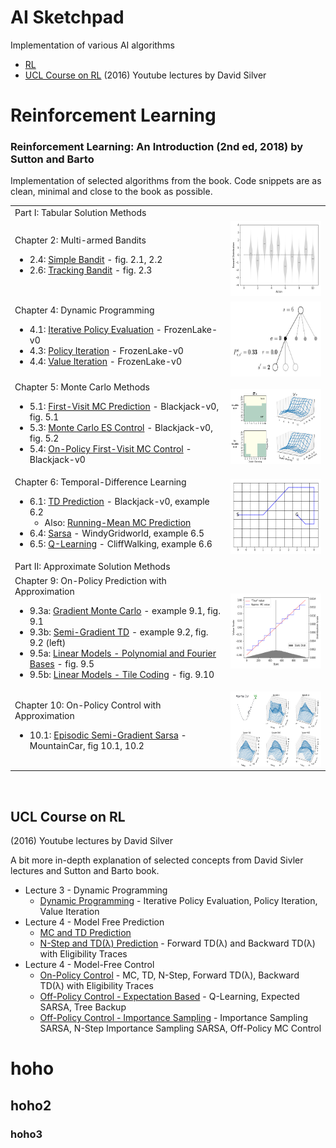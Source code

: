 # AI Sketchpad

Implementation of various AI algorithms

<!--
%3A  :
%28  (
%29  )
-->

* [RL](#Reinforcement-Learning)
* [UCL Course on RL](#ucl-course-on-rl) (2016) Youtube lectures by David Silver

# Reinforcement Learning

### Reinforcement Learning: An Introduction (2nd ed, 2018) by Sutton and Barto

Implementation of selected algorithms from the book. Code snippets are as clean, minimal and close to the book as possible.

<table>
  <tr><td> Part I: Tabular Solution Methods <td/></tr>
 
  <tr>
    <td>
      <div>
        Chapter 2: Multi-armed Bandits
        <ul>
          <li> 2.4: <a href="RL_An_Introduction_2018/0204_Simple_Bandit.ipynb">Simple Bandit</a> - fig. 2.1, 2.2 </li>
          <li> 2.6: <a href="RL_An_Introduction_2018/0206_Tracking_Bandit.ipynb"> Tracking Bandit</a> - fig. 2.3 </li>
        </ul>
      </div>
    </td>
    <td style="border-color: white;">
      <img height="120" src="RL_An_Introduction_2018/assets/fig_0201.png"/>
    </td>
  </tr>

  <tr>
    <td>
      <div>
        Chapter 4: Dynamic Programming
        <ul>
          <li> 4.1: <a href="RL_An_Introduction_2018/0401_Iterative_Policy_Evaluation.ipynb">Iterative Policy Evaluation</a> - FrozenLake-v0 <!--gw 4.1 --> </li>
          <li> 4.3: <a href="RL_An_Introduction_2018/0403_Policy_Iteration.ipynb">Policy Iteration</a> - FrozenLake-v0 <!--gw, car-re, e4.2 f4.2 --> </li>
          <li> 4.4: <a href="RL_An_Introduction_2018/0404_Value_Iteration.ipynb">Value Iteration</a> - FrozenLake-v0 <!-- gambler problem, fig 4.3 --> </li>
        </ul>
      </div>
    </td>
    <td style="border-color: white;">
      <img height="120" src="RL_An_Introduction_2018/assets/0401_model_diagram.png"/>
    </td>
  </tr>
  
  
  <tr>
    <td>
      <div>
        Chapter 5: Monte Carlo Methods
        <ul>
          <li> 5.1: <a href="RL_An_Introduction_2018/0501_First_Visit_MC_Prediction.ipynb">First-Visit MC Prediction</a> - Blackjack-v0, fig. 5.1 </li>
          <li> 5.3: <a href="RL_An_Introduction_2018/0503_Monte_Carlo_ES_Control.ipynb">Monte Carlo ES Control</a> - Blackjack-v0, fig. 5.2 </li>
          <li> 5.4: <a href="RL_An_Introduction_2018/0504_On_Policy_First_Visit_MC_Control.ipynb">On-Policy First-Visit MC Control</a> - Blackjack-v0 </li>
        </ul>
      </div>
    </td>
    <td style="border-color: white;">
      <img height="120" src="RL_An_Introduction_2018/assets/fig_0503.png"/>
    </td>
  </tr>
  
  <tr>
    <td>
      <div>
        Chapter 6: Temporal-Difference Learning
        <ul>
          <li> 6.1: <a href="RL_An_Introduction_2018/0601_TD_Prediction.ipynb">TD Prediction</a> - Blackjack-v0, example 6.2 
              <ul><li> Also: <a href="RL_An_Introduction_2018/0601_TD_Prediction.ipynb">Running-Mean MC Prediction</a> </li></ul>
          </li>
          <li> 6.4: <a href="RL_An_Introduction_2018/0604_Sarsa.ipynb">Sarsa</a> - WindyGridworld, example 6.5 </li>
          <li> 6.5: <a href="RL_An_Introduction_2018/0605_Q_Learning.ipynb">Q-Learning</a> - CliffWalking, example 6.6 </li>
        </ul>
      </div>
    </td>
    <td style="border-color: white;">
      <img height="120" src="RL_An_Introduction_2018/assets/fig_0604a.png"/>
    </td>
  </tr>

  <tr><td> Part II: Approximate Solution Methods <td/></tr>
  
  <tr>
    <td>
      <div>
        Chapter 9: On-Policy Prediction with Approximation
        <ul>
          <li> 9.3a: <a href="RL_An_Introduction_2018/0903a_Gradient_MC.ipynb">Gradient Monte Carlo</a> - example 9.1, fig. 9.1 <!-- calc "true" --> </li>
          <li> 9.3b: <a href="RL_An_Introduction_2018/0903b_Semi_Gradient_TD.ipynb">Semi-Gradient TD</a> - example 9.2, fig. 9.2 (left) </li>
          <li> 9.5a: <a href="RL_An_Introduction_2018/0905a_LM_Poly_Fourier.ipynb">Linear Models - Polynomial and Fourier Bases</a> - fig. 9.5 </li>
          <li> 9.5b: <a href="RL_An_Introduction_2018/0905b_LM_Tile_Coding.ipynb">Linear Models - Tile Coding</a> - fig. 9.10 </li>
        </ul>
      </div>
    </td>
    <td style="border-color: white;">
      <img height="120" src="RL_An_Introduction_2018/assets/fig_0901.png"/>
    </td>
  </tr>
  
  <tr>
    <td>
      <div>
        Chapter 10: On-Policy Control with Approximation
        <ul>
          <li> 10.1: <a href="RL_An_Introduction_2018/1001_Episodic_Semi_Gradient_Sarsa.ipynb">Episodic Semi-Gradient Sarsa</a> - MountainCar, fig 10.1, 10.2 </li>
        </ul>
      </div>
    </td>
    <td style="border-color: white;">
      <img height="120" src="RL_An_Introduction_2018/assets/fig_1001.png"/>
    </td>
  </tr>

<!--
  <tr>
    <td>
      <div>
        Chapter Chapter
        <ul>
          <li> <a href=""></a> </li>
          <li> <a href=""></a> </li>
        </ul>
      </div>
    </td>
    <td style="border-color: white;">
      <img height="100" src=""/>
    </td>
  </tr>
-->
  
</table>


<!--
## Reinforcement Learning
### Reinforcement Learning: An Introduction (2nd ed, 2018) by Sutton and Barto
* Part I: Tabular Solution Methods
  * Chapter 2: Multi-armed Bandits
    * 2.4: [Simple Bandit](RL_An_Introduction_2018/0204_Simple_Bandit.ipynb) - fig. 2.1, 2.2
    * 2.6: [Tracking Bandit](RL_An_Introduction_2018/0206_Tracking_Bandit.ipynb) - fig. 2.3
  * Chapter 4: Dynamic Programming
    * 4.1: [Iterative Policy Evaluation](RL_An_Introduction_2018/0401_Iterative_Policy_Evaluation.ipynb) - FrozenLake-v0 
    * 4.3: [Policy Iteration](RL_An_Introduction_2018/0403_Policy_Iteration.ipynb) - FrozenLake-v0 
    * 4.4: [Value Iteration](RL_An_Introduction_2018/0404_Value_Iteration.ipynb) - FrozenLake-v0 
  * Chapter 5: Monte Carlo Methods
    * 5.1: [First-Visit MC Prediction](RL_An_Introduction_2018/0501_First_Visit_MC_Prediction.ipynb) - Blackjack-v0, fig. 5.1
    * 5.3: [Monte Carlo ES Control](RL_An_Introduction_2018/0503_Monte_Carlo_ES_Control.ipynb) - Blackjack-v0, fig. 5.2
    * 5.4: [On-Policy First-Visit MC Control](RL_An_Introduction_2018/0504_On_Policy_First_Visit_MC_Control.ipynb) - Blackjack-v0
  * Chapter 6: Temporal-Difference Learning
    * 6.1: [TD Prediction](RL_An_Introduction_2018/0601_TD_Prediction.ipynb) - Blackjack-v0, example 6.2, [Running-Mean MC Prediction](RL_An_Introduction_2018/0601_TD_Prediction.ipynb#Right-figure) alg.
    * 6.4: [Sarsa](RL_An_Introduction_2018/0604_Sarsa.ipynb) - WindyGridworld, example 6.5
    * 6.5: [Q-Learning](RL_An_Introduction_2018/0605_Q_Learning.ipynb) - CliffWalking, example 6.6
* Part II: Approximate Solution Methods
  * Chapter 9: On-Policy Prediction with Approximation
    * 9.3a: [Gradient Monte Carlo](RL_An_Introduction_2018/0903a_Gradient_MC.ipynb) - example 9.1, fig. 9.1 
    * 9.3b: [Semi-Gradient TD](RL_An_Introduction_2018/0903b_Semi_Gradient_TD.ipynb) - example 9.2, fig. 9.2 (left)
    * 9.5a: [Linear Models - Polynomial and Fourier Bases](RL_An_Introduction_2018/0905a_LM_Poly_Fourier.ipynb) - fig. 9.5
    * 9.5b: [Linear Models - Tile Coding](RL_An_Introduction_2018/0905b_LM_Tile_Coding.ipynb) - fig. 9.10
  * Chapter 10: On-Policy Control with Approximation
    * 10.1: [Episodic Semi-Gradient Sarsa](RL_An_Introduction_2018/1001_Episodic_Semi_Gradient_Sarsa.ipynb) - MountainCar, fig 10.1, 10.2
-->


<!-- 4.1    gw 4.1 -->
<!-- 4.3    gw, car-re, e4.2 f4.2 -->
<!-- 4.4    gambler problem, fig 4.3 -->
<!-- 9.3a   calc "true" -->

<!--* Chapter 1: Introduction -->
<!--  * Section 1.5: [Tic-Tac-Toe]() -->

<!--  * Section 2.7: [UCB Bandit]() - plot figure 2.4 -->
<!--  * Section 2.8: [Gradient Bandit]() - plot figure 2.5 -->
<!--  * Section 2.10: [Bandit Parameter Study]() - plot figure 2.6 -->

<!--  * Section 5.6: [Off-Policy MC Prediction](RL_An_Introduction_2018/0506_Off_Policy_MC_Prediction.ipynb) - fig. 5.3, 5.4-->
<!--  * Section 5.7: [Off-Policy MC Control](RL_An_Introduction_2018/0507_Off_Policy_MC_Control.ipynb) -->
<!--  * Section 5.8*: discounting aware IS -->
<!--  * Section 5.9*: per-decision IS -->

<!--  * Section 6.3: batch TD and MC - figure 6.2 -->
<!--  * Section 6.6: Expected Sarsa - figure 6.3, compare corridor? -->
<!--  * Section 6.7: Double Q-Learning - example 6.5 -->

<!--  * Section 7.1: N-Step TD Prediction - figure 7.2 -->
<!--  * Section 7.2: N-Step Sarsa - figure 7.4, +compare corridor? -->
<!--  * Section 7.3: Off-Policy N-Step Sarsa - importance sampling -->
<!--  * Section 7.5: N-Step Tree Backup -->
<!--  * Section 7.6: N-Step Q(phi?) - unifying algorithm -->

<!--  * Section 8.1: Random-Sample One-Step Tabular Q-Planning -->
<!--  * Section 8.2: Tabular Dyna-Q - dyna maze, fig 8.2, 8.3 -->
<!--  * Section 8.3: Fig 8.4, 8.5 (model is wrong) -->
<!--  * Section 8.4: Prioritized sweeping - example 8.4 -->
<!--  * Section 8.5: expected vs sample updates - figure 8.7 -->
<!--  * Section 8.6: trajectorry sampling - figure 8.8 -->
<!--  * Section 8.8, 8.9, 8.10, 8.11: planning at decision time - .. - MCTS -->

<!-- * Section 9.4 [N-Step Semi-Gradient TD]() - fig 9.2 (right)? -->
<!-- * Section 9.5 [Coarse Coding]() - square wave, fig 9.8 -->
<!-- * Section 9.8 [Least-Squares TD]() -->

<!-- * Section 10.2: [Semi-Gradient N-Step Sarsa]() - fig 10.3, 10.4 -->
<!-- * Section 10.3: [Differential Semi-Gradient Sarsa]() - avg. reward, fig. 10.5 -->
<!-- * Section 10.3: [Differential Semi-Gradient N-Step Sarsa]() -->

<!-- * Section 11.2* Off-policy divergence, fig 11.2 -->
<!-- * Section 11.7* Gradient-TD Methods fig 11.5 -->
<!-- * Section 11.8* Emphatic-TD Methods fig 11.5 -->

<!-- * Section 12.2: TD(λ) fig 12.3 -->
<!-- * Section 12.5: True Online TD(λ) fig 12.8 -->
<!-- * Section 12.7: Sarsa(λ) and True Online Sarsa(λ) - fig. 12.10, 12.11 -->
<!-- * Section 12.13: fig 12.14 -->

<!-- * Section 13.3: REINFORCE -->
<!-- * Section 13.4: REINFORCE with Baseline -->
<!-- * Section 13.5: One-Step Actor-Critic & Actor-Critic with Eligibility Traces (episodic) -->
<!-- * Section 13.6: Actor-Critic with Eligibility Traces (continuing) -->

<!--
* Linear Functions
  * Buckets
  * Tiles
* On-policy control - mountain car
* average reward [...]
* eligibility traces[...]
* policy gradients [...]
-->

<br/>

## UCL Course on RL
(2016) Youtube lectures by David Silver

A bit more in-depth explanation of selected concepts from David Sivler lectures and Sutton and Barto book.

* Lecture 3 - Dynamic Programming
  * [Dynamic Programming](UCL_Course_on_RL/Lecture03_DP/DynamicProgramming.ipynb) - Iterative Policy Evaluation, Policy Iteration, Value Iteration
* Lecture 4 - Model Free Prediction
  * [MC and TD Prediction](UCL_Course_on_RL/Lecture04_Pred/ModelFreePrediction_Part1.ipynb)
  * [N-Step and TD(λ) Prediction](UCL_Course_on_RL/Lecture04_Pred/ModelFreePrediction_Part2.ipynb) - Forward TD(λ) and Backward TD(λ) with Eligibility Traces
* Lecture 4 - Model-Free Control
  * [On-Policy Control](UCL_Course_on_RL/Lecture05_Ctrl/ModelFreeControl_Part1.ipynb) - MC, TD, N-Step, Forward TD(λ), Backward TD(λ) with Eligibility Traces
  * [Off-Policy Control - Expectation Based](UCL_Course_on_RL/Lecture05_Ctrl/ModelFreeControl_Part2.ipynb) - Q-Learning, Expected SARSA, Tree Backup
  * [Off-Policy Control - Importance Sampling](UCL_Course_on_RL/Lecture05_Ctrl/ModelFreeControl_Part3.ipynb) - Importance Sampling SARSA, N-Step Importance Sampling SARSA, Off-Policy MC Control

# hoho
## hoho2
### hoho3
